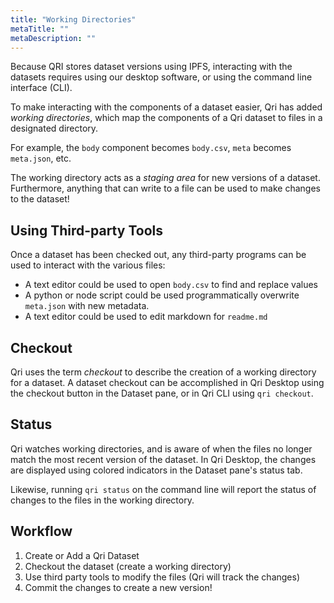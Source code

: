 ```yaml
---
title: "Working Directories"
metaTitle: ""
metaDescription: ""
---
```


Because QRI stores dataset versions using IPFS, interacting with the datasets requires using our desktop software, or using the command line interface (CLI).

To make interacting with the components of a dataset easier, Qri has added _working directories_, which map the components of a Qri dataset to files in a designated directory.

For example, the `body` component becomes `body.csv`, `meta` becomes `meta.json`, etc.

The working directory acts as a _staging area_ for new versions of a dataset.  Furthermore, anything that can write to a file can be used to make changes to the dataset!

## Using Third-party Tools

Once a dataset has been checked out, any third-party programs can be used to interact with the various files:

- A text editor could be used to open `body.csv` to find and replace values
- A python or node script could be used programmatically overwrite `meta.json` with new metadata.
- A text editor could be used to edit markdown for `readme.md`

## Checkout

Qri uses the term _checkout_ to describe the creation of a working directory for a dataset.  A dataset checkout can be accomplished in Qri Desktop using the checkout button in the Dataset pane, or in Qri CLI using `qri checkout`.

## Status

Qri watches working directories, and is aware of when the files no longer match the most recent version of the dataset.  In Qri Desktop, the changes are displayed using colored indicators in the Dataset pane's status tab.

Likewise, running `qri status` on the command line will report the status of changes to the files in the working directory.

## Workflow

1) Create or Add a Qri Dataset
2) Checkout the dataset (create a working directory)
3) Use third party tools to modify the files (Qri will track the changes)
4) Commit the changes to create a new version!
